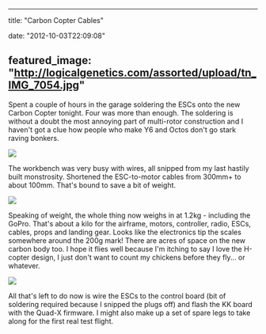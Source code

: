 
---
title: "Carbon Copter Cables"

date: "2012-10-03T22:09:08"

featured_image: "http://logicalgenetics.com/assorted/upload/tn_IMG_7054.jpg"
---


Spent a couple of hours in the garage soldering the ESCs onto the new Carbon Copter tonight. Four was more than enough. The soldering is without a doubt the most annoying part of multi-rotor construction and I haven't got a clue how people who make Y6 and Octos don't go stark raving bonkers.

<a href="http://logicalgenetics.com/assorted/upload/IMG_7054.JPG"> <img src="/images/carbon-copter-cables/tn_IMG_7054.jpg"/>
</a>

The workbench was very busy with wires, all snipped from my last hastily built monstrosity. Shortened the ESC-to-motor cables from 300mm+ to about 100mm. That's bound to save a bit of weight.

<a href="http://logicalgenetics.com/assorted/upload/IMG_7061.JPG"> <img src="/images/carbon-copter-cables/tn_IMG_7061.jpg"/>
</a>

Speaking of weight, the whole thing now weighs in at 1.2kg - including the GoPro. That's about a kilo for the airframe, motors, controller, radio, ESCs, cables, props and landing gear. Looks like the electronics tip the scales somewhere around the 200g mark! There are acres of space on the new carbon body too. I hope it flies well because I'm itching to say I love the H-copter design, I just don't want to count my chickens before they fly... or whatever.

<a href="http://logicalgenetics.com/assorted/upload/IMG_7063.JPG"> <img src="/images/carbon-copter-cables/tn_IMG_7063.jpg"/>
</a>

All that's left to do now is wire the ESCs to the control board (bit of soldering required because I snipped the plugs off) and flash the KK board with the Quad-X firmware. I might also make up a set of spare legs to take along for the first real test flight.